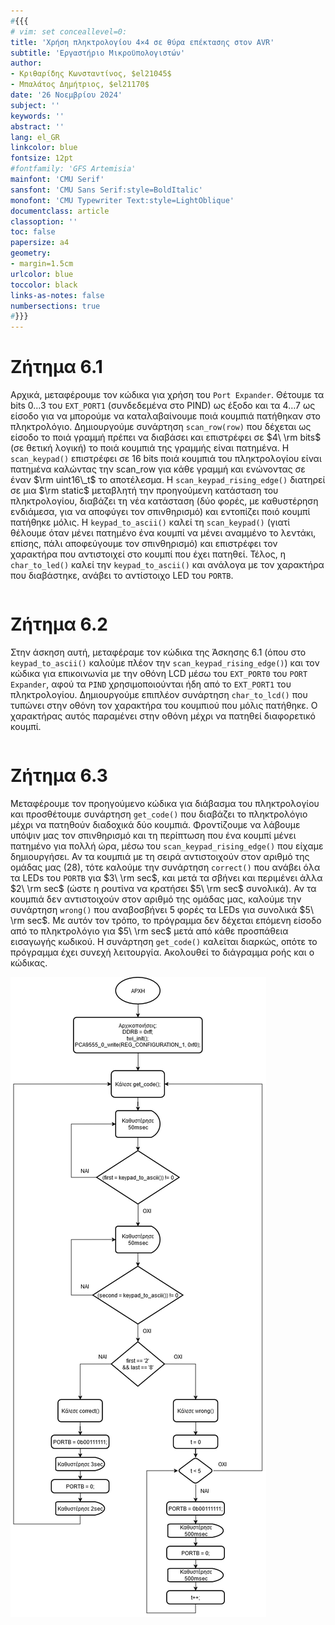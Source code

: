```yaml
---
#{{{
# vim: set conceallevel=0:
title: 'Χρήση πληκτρολογίου 4×4 σε θύρα επέκτασης στον AVR'
subtitle: 'Εργαστήριο Μικροϋπολογιστών'
author:
- Κριθαρίδης Κωνσταντίνος, $el21045$
- Μπαλάτος Δημήτριος, $el21170$
date: '26 Νοεμβρίου 2024'
subject: ''
keywords: ''
abstract: ''
lang: el_GR
linkcolor: blue
fontsize: 12pt
#fontfamily: 'GFS Artemisia'
mainfont: 'CMU Serif'
sansfont: 'CMU Sans Serif:style=BoldItalic'
monofont: 'CMU Typewriter Text:style=LightOblique'
documentclass: article
classoption: ''
toc: false
papersize: a4
geometry:
- margin=1.5cm
urlcolor: blue
toccolor: black
links-as-notes: false
numbersections: true
#}}}
---
```


# Ζήτημα 6.1
Αρχικά, μεταφέρουμε τον κώδικα για χρήση του `Port Expander`. Θέτουμε τα bits $0 \dots 3$ του `EXT_PORT1` (συνδεδεμένα στο PIND) ως έξοδο και τα $4 \dots 7$ ως είσοδο για να μπορούμε να καταλαβαίνουμε ποιά κουμπιά πατήθηκαν στο πληκτρολόγιο. Δημιουργούμε συνάρτηση `scan_row(row)` που δέχεται ως είσοδο το ποιά γραμμή πρέπει να διαβάσει και επιστρέφει σε $4\ \rm bits$ (σε θετική λογική) το ποιά κουμπιά της γραμμής είναι πατημένα. H `scan_keypad()` επιστρέφει σε 16 bits ποιά κουμπιά του πληκτρολογίου είναι πατημένα καλώντας την scan_row για κάθε γραμμή και ενώνοντας σε έναν $\rm uint16\_t$ το αποτέλεσμα. Η `scan_keypad_rising_edge()` διατηρεί σε μια $\rm static$ μεταβλητή την προηγούμενη κατάσταση του πληκτρολογίου, διαβάζει τη νέα κατάσταση (δύο φορές, με καθυστέρηση ενδιάμεσα, για να αποφύγει τον σπινθηρισμό) και εντοπίζει ποιό κουμπί πατήθηκε μόλις. Η `keypad_to_ascii()` καλεί τη `scan_keypad()` (γιατί θέλουμε όταν μένει πατημένο ένα κουμπί να μένει αναμμένο το λεντάκι, επίσης, πάλι αποφεύγουμε τον σπινθηρισμό) και επιστρέφει τον χαρακτήρα που αντιστοιχεί στο κουμπί που έχει πατηθεί. Τέλος, η `char_to_led()` καλεί την `keypad_to_ascii()` και ανάλογα με τον χαρακτήρα που διαβάστηκε, ανάβει το αντίστοιχο LED του `PORTB`.

```c {source=Ex6_1/Ex6_1/main.c}
```

# Ζήτημα 6.2
Στην άσκηση αυτή, μεταφέραμε τον κώδικα της Άσκησης 6.1 (όπου στο `keypad_to_ascii()` καλούμε πλέον την `scan_keypad_rising_edge()`) και τον κώδικα για επικοινωνία με την οθόνη LCD μέσω του `ΕΧΤ_PORT0` του `PORT Expander`, αφού τα `PIND` χρησιμοποιούνται ήδη από το `EXT_PORT1` του πληκτρολoγίου. Δημιουργούμε επιπλέον συνάρτηση `char_to_lcd()` που τυπώνει στην οθόνη τον χαρακτήρα του κουμπιού που μόλις πατήθηκε. Ο χαρακτήρας αυτός παραμένει στην οθόνη μέχρι να πατηθεί διαφορετικό κουμπί.

```c {source=Ex6_2/Ex6_2/main.c}
```

# Ζήτημα 6.3
Μεταφέρουμε τον προηγούμενο κώδικα για διάβασμα του πληκτρολογίου και προσθέτουμε συνάρτηση `get_code()` που διαβάζει το πληκτρολόγιο μέχρι να πατηθούν διαδοχικά δύο κουμπιά. Φροντίζουμε να λάβουμε υπόψιν μας τον σπινθηρισμό και τη περίπτωση που ένα κουμπί μένει πατημένο για πολλή ώρα, μέσω του `scan_keypad_rising_edge()` που είχαμε δημιουργήσει. Αν τα κουμπιά με τη σειρά αντιστοιχούν στον αριθμό της ομάδας μας (28), τότε καλούμε την συνάρτηση `correct()` που ανάβει όλα τα LEDs του `PORTB` για $3\ \rm sec$, και μετά τα σβήνει και περιμένει άλλα $2\ \rm sec$ (ώστε η ρουτίνα να κρατήσει $5\ \rm sec$ συνολικά). Αν τα κουμπιά δεν αντιστοιχούν στον αριθμό της ομάδας μας, καλούμε την συνάρτηση `wrong()` που αναβοσβήνει 5 φορές τα LEDs για συνολικά $5\ \rm sec$. Με αυτόν τον τρόπο, το πρόγραμμα δεν δέχεται επόμενη είσοδο από το πληκτρολόγιο για $5\ \rm sec$ μετά από κάθε προσπάθεια εισαγωγής κωδικού. Η συνάρτηση `get_code()` καλείται διαρκώς, οπότε το πρόγραμμα έχει συνεχή λειτουργία. Ακολουθεί το διάγραμμα ροής και ο κώδικας.

![Διάγραμμα Ροής Κώδικα](./Ex6_3/MicroLab_Ex6_3.drawio.png)

```c {source=Ex6_3/Ex6_3/main.c}
```
